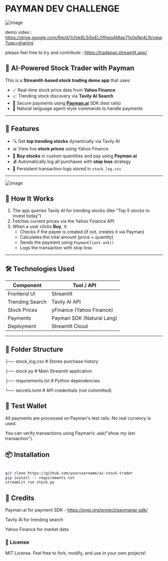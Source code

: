 # PAYMAN DEV CHALLENGE 

![image](https://github.com/user-attachments/assets/43239be3-e8d3-440f-a115-a155145f23d1)

demo video : https://drive.google.com/file/d/1cfok6L5i5eEL0fIheoAMqp71x0sNp4LR/view?usp=sharing


please feel free to try and contribute : https://tradepay.streamlit.app/

## 🤖 AI-Powered Stock Trader with Payman

This is a **Streamlit-based stock trading demo app** that uses:

- ✅ Real-time stock price data from **Yahoo Finance**
- 📈 Trending stock discovery via **Tavily AI Search**
- 💸 Secure payments using **[Payman.ai](https://payman.ai)** SDK (test rails)
- 🧠 Natural language agent-style commands to handle payments

---

## 🚀 Features

- 🔍 Get **top trending stocks** dynamically via Tavily AI
- 📊 View live **stock prices** using Yahoo Finance
- 🛒 **Buy stocks** in custom quantities and pay using **Payman.ai**
- 💰 Automatically log all purchases with **stop loss** strategy
- 📒 Persistent transaction logs stored in `stock_log.csv`

---

![image](https://github.com/user-attachments/assets/336fc338-fdd7-4870-801b-b8ed49fbf227)


## 🧠 How It Works

1. The app queries Tavily AI for trending stocks (like “Top 5 stocks to invest today”)
2. Fetches current prices via the Yahoo Finance API
3. When a user clicks **Buy**, it:
   - Checks if the payee is created (if not, creates it via Payman)
   - Calculates the total amount (price × quantity)
   - Sends the payment using `PaymanClient.ask()`
   - Logs the transaction with stop loss

---

## 🛠️ Technologies Used

| Component        | Tool / API                |
|------------------|---------------------------|
| Frontend UI      | Streamlit                 |
| Trending Search  | Tavily AI API             |
| Stock Prices     | yFinance (Yahoo Finance)  |
| Payments         | Payman SDK (Natural Lang) |
| Deployment       | Streamlit Cloud           |

---

## 📂 Folder Structure

├── stock_log.csv # Stores purchase history

├── stock.py # Main Streamlit application

├── requirements.txt # Python dependencies

└── secrets.toml # API credentials (not committed)


## 🧪 Test Wallet

All payments are processed on Payman's test rails. No real currency is used.

You can verify transactions using Payman’s .ask("show my last transaction").

## 📦 Installation

```bash

git clone https://github.com/yourusername/ai-stock-trader
pip install -r requirements.txt
streamlit run stock.py
```

## 🤝 Credits

Payman.ai for payment SDK  - https://pypi.org/project/paymanai-sdk/

Tavily AI for trending search

Yahoo Finance for market data

### 📜 License

MIT License. Feel free to fork, modify, and use in your own projects!

